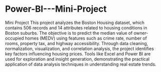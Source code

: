 # Power-BI---Mini-Project
Mini Project
This project analyzes the Boston Housing dataset, which contains 506 records and 14 attributes related to housing conditions in Boston suburbs. The objective is to predict the median value of owner-occupied homes (MEDV) using features such as crime rate, number of rooms, property tax, and highway accessibility. Through data cleaning, normalization, visualization, and correlation analysis, the project identifies key factors influencing housing prices. Tools like Excel and Power BI are used for exploration and insight generation, demonstrating the practical application of data analysis techniques in understanding real estate trends.
